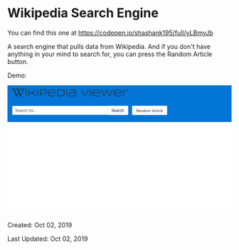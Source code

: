 # Wikipedia Search Engine

You can find this one at https://codepen.io/shashank195/full/yLBmyJb

A search engine that pulls data from Wikipedia. And if you don't have anything in your mind to search for, you can press the Random Article button.

Demo:

![Screenshot](screen.gif)

Created: Oct 02, 2019

Last Updated: Oct 02, 2019
